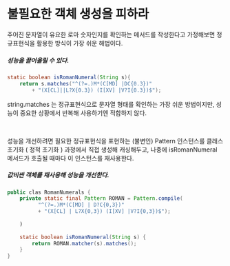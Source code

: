 # 불필요한 객체 생성을 피하라

주어진 문자열이 유요한 로마 숫자인지를 확인하는 메서드를 작성한다고 가정해보면 정규표현식을 활용한 방식이 가장 쉬운 해법이다.

##### 성능을 끌어올릴 수 있다.

```java
static boolean isRomanNumeral(String s){
    return s.matches("^(?=.)M*(C[MD] |DC{0.3})"
        + "(X[CL]||L?X{0.3}) (I[XV] |V?I{0.3})$");
```

string.matches 는 정규표현식으로 문자열 형태를 확인하는 가장 쉬운 방법이지만, 성능이 중요한 상황에서 반복해 사용하기엔 적합하지 않다.


<br>

성능을 개선하려면 필요한 정규표현식을 표현하는 (불변인) Pattern 인스턴스를 클래스 초기화 ( 정적 초기화 ) 과정에서 직접 생성해 캐싱해두고, 나중에 isRomanNumeral 메서드가 호출될 때마다 이 
인스턴스를 재사용한다.


##### 값비싼 객체를 재사용해 성능을 개선한다.

```java
public clas RomanNumerals {
    private static final Pattern ROMAN = Pattern.compile(
          "^(?=.)M*(C[MD] | D?C{0,3})"
          + "(X[CL] | L?X{0,3}) (I[XV] |V?I{0,3})$");
       
    )
    
    static boolean isRomanNumeral(String s) {
        return ROMAN.matcher(s).matches(); 
    }
}
```



